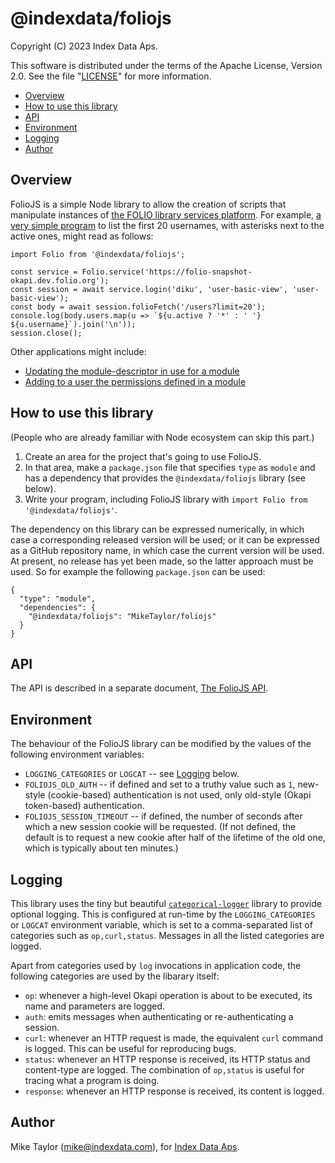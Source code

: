 # @indexdata/foliojs

Copyright (C) 2023 Index Data Aps.

This software is distributed under the terms of the Apache License, Version 2.0. See the file "[LICENSE](LICENSE)" for more information.

<!-- md2toc -l 2 README.md -->
* [Overview](#overview)
* [How to use this library](#how-to-use-this-library)
* [API](#api)
* [Environment](#environment)
* [Logging](#logging)
* [Author](#author)


## Overview

FolioJS is a simple Node library to allow the creation of scripts that manipulate instances of [the FOLIO library services platform](https://www.folio.org/). For example, [a very simple program](bin/folio-list-users.js) to list the first 20 usernames, with asterisks next to the active ones, might read as follows:
```
import Folio from '@indexdata/foliojs';

const service = Folio.service('https://folio-snapshot-okapi.dev.folio.org');
const session = await service.login('diku', 'user-basic-view', 'user-basic-view');
const body = await session.folioFetch('/users?limit=20');
console.log(body.users.map(u => `${u.active ? '*' : ' '} ${u.username}`).join('\n'));
session.close();
```

Other applications might include:
* [Updating the module-descriptor in use for a module](bin/folio-update-md.js)
* [Adding to a user the permissions defined in a module](bin/folio-add-perms.js)


## How to use this library

(People who are already familiar with Node ecosystem can skip this part.)

1. Create an area for the project that's going to use FolioJS.
2. In that area, make a `package.json` file that specifies `type` as `module` and has a dependency that provides the `@indexdata/foliojs` library (see below).
3. Write your program, including FolioJS library with `import Folio from '@indexdata/foliojs'`.

The dependency on this library can be expressed numerically, in which case a corresponding released version will be used; or it can be expressed as a GitHub repository name, in which case the current version will be used. At present, no release has yet been made, so the latter approach must be used. So for example the following `package.json` can be used:
```
{
  "type": "module",
  "dependencies": {
    "@indexdata/foliojs": "MikeTaylor/foliojs"
  }
}
```


## API

The API is described in a separate document, [The FolioJS API](doc/api.md).


## Environment

The behaviour of the FolioJS library can be modified by the values of the following environment variables:

* `LOGGING_CATEGORIES` or `LOGCAT` -- see [Logging](#logging) below.
* `FOLIOJS_OLD_AUTH` -- if defined and set to a truthy value such as `1`, new-style (cookie-based) authentication is not used, only old-style (Okapi token-based) authentication.
* `FOLIOJS_SESSION_TIMEOUT` -- if defined, the number of seconds after which a new session cookie will be requested. (If not defined, the default is to request a new cookie after half of the lifetime of the old one, which is typically about ten minutes.)

## Logging

This library uses the tiny but beautiful [`categorical-logger`](https://github.com/openlibraryenvironment/categorical-logger) library to provide optional logging. This is configured at run-time by the `LOGGING_CATEGORIES` or `LOGCAT` environment variable, which is set to a comma-separated list of categories such as `op,curl,status`. Messages in all the listed categories are logged.

Apart from categories used by `log` invocations in application code, the following categories are used by the libarary itself:
* `op`: whenever a high-level Okapi operation is about to be executed, its name and parameters are logged.
* `auth`: emits messages when authenticating or re-authenticating a session.
* `curl`: whenever an HTTP request is made, the equivalent `curl` command is logged. This can be useful for reproducing bugs.
* `status`: whenever an HTTP response is received, its HTTP status and content-type are logged. The combination of `op,status` is useful for tracing what a program is doing.
* `response`: whenever an HTTP response is received, its content is logged.


## Author

Mike Taylor (mike@indexdata.com),
for [Index Data Aps](https://www.indexdata.com/).



